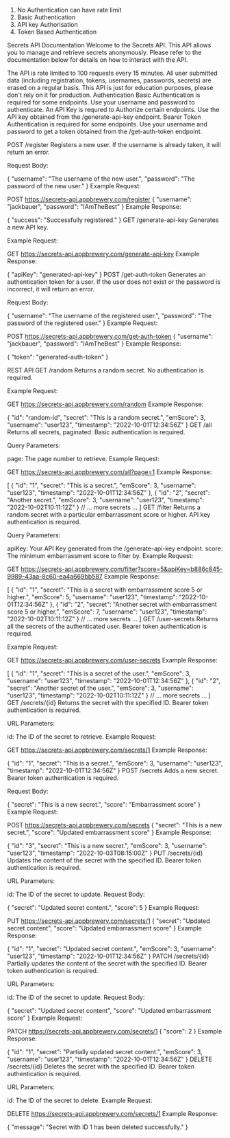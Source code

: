 1. No Authentication can have rate limit
2. Basic Authentication
3. API key Authorisation
4. Token Based Authentication


Secrets API Documentation
Welcome to the Secrets API. This API allows you to manage and retrieve secrets anonymously. Please refer to the documentation below for details on how to interact with the API.

The API is rate limited to 100 requests every 15 minutes.
All user submitted data (including registration, tokens, usernames, passwords, secrets) are erased on a regular basis.
This API is just for education purposes, please don't rely on it for production.
Authentication
Basic Authentication is required for some endpoints. Use your username and password to authenticate.
An API Key is requred to Authorize certain endpoints. Use the API key obtained from the /generate-api-key endpoint.
Bearer Token Authentication is required for some endpoints. Use your username and password to get a token obtained from the /get-auth-token endpoint.

POST /register
Registers a new user. If the username is already taken, it will return an error.

Request Body:

{
  "username": "The username of the new user.",
  "password": "The password of the new user."
}
Example Request:

POST https://secrets-api.appbrewery.com/register
{
  "username": "jackbauer",
  "password": "IAmTheBest"
}
Example Response:

{
  "success": "Successfully registered."
}
GET /generate-api-key
Generates a new API key.

Example Request:

GET https://secrets-api.appbrewery.com/generate-api-key
Example Response:

{
  "apiKey": "generated-api-key"
}
POST /get-auth-token
Generates an authentication token for a user. If the user does not exist or the password is incorrect, it will return an error.

Request Body:

{
  "username": "The username of the registered user.",
  "password": "The password of the registered user."
}
Example Request:

POST https://secrets-api.appbrewery.com/get-auth-token
{
  "username": "jackbauer",
  "password": "IAmTheBest"
}
Example Response:

{
  "token": "generated-auth-token"
}

REST API
GET /random
Returns a random secret. No authentication is required.

Example Request:

GET https://secrets-api.appbrewery.com/random
Example Response:

{
    "id": "random-id",
    "secret": "This is a random secret.",
    "emScore": 3,
    "username": "user123",
    "timestamp": "2022-10-01T12:34:56Z"
}
GET /all
Returns all secrets, paginated. Basic authentication is required.

Query Parameters:

page: The page number to retrieve.
Example Request:

GET https://secrets-api.appbrewery.com/all?page=1
Example Response:

[
    {
      "id": "1",
      "secret": "This is a secret.",
      "emScore": 3,
      "username": "user123",
      "timestamp": "2022-10-01T12:34:56Z"
    },
    {
      "id": "2",
      "secret": "Another secret.",
      "emScore": 3,
      "username": "user123",
      "timestamp": "2022-10-02T10:11:12Z"
    }
    // ... more secrets ...
  ]
GET /filter
Returns a random secret with a particular embarrassment score or higher. API key authentication is required.

Query Parameters:

apiKey: Your API Key generated from the /generate-api-key endpoint.
score: The minimum embarrassment score to filter by.
Example Request:

GET https://secrets-api.appbrewery.com/filter?score=5&apiKey=b886c845-9989-43aa-8c60-ea4a669bb587
Example Response:

[
    {
      "id": "1",
      "secret": "This is a secret with embarrassment score 5 or higher.",
      "emScore": 5,
      "username": "user123",
      "timestamp": "2022-10-01T12:34:56Z"
    },
    {
      "id": "2",
      "secret": "Another secret with embarrassment score 5 or higher.",
      "emScore": 7,
      "username": "user123",
      "timestamp": "2022-10-02T10:11:12Z"
    }
    // ... more secrets ...
  ]
GET /user-secrets
Returns all the secrets of the authenticated user. Bearer token authentication is required.

Example Request:

GET https://secrets-api.appbrewery.com/user-secrets
Example Response:

[
    {
      "id": "1",
      "secret": "This is a secret of the user.",
      "emScore": 3,
      "username": "user123",
      "timestamp": "2022-10-01T12:34:56Z"
    },
    {
      "id": "2",
      "secret": "Another secret of the user.",
      "emScore": 3,
      "username": "user123",
      "timestamp": "2022-10-02T10:11:12Z"
    }
    // ... more secrets ...
  ]
GET /secrets/{id}
Returns the secret with the specified ID. Bearer token authentication is required.

URL Parameters:

id: The ID of the secret to retrieve.
Example Request:

GET https://secrets-api.appbrewery.com/secrets/1
Example Response:

{
  "id": "1",
  "secret": "This is a secret.",
  "emScore": 3,
  "username": "user123",
  "timestamp": "2022-10-01T12:34:56Z"
}
POST /secrets
Adds a new secret. Bearer token authentication is required.

Request Body:

{
  "secret": "This is a new secret.",
  "score": "Embarrassment score"
}
Example Request:

POST https://secrets-api.appbrewery.com/secrets
{
  "secret": "This is a new secret.",
  "score": "Updated embarrassment score"
}
Example Response:

{
  "id": "3",
  "secret": "This is a new secret.",
  "emScore": 3,
  "username": "user123",
  "timestamp": "2022-10-03T08:15:00Z"
}
PUT /secrets/{id}
Updates the content of the secret with the specified ID. Bearer token authentication is required.

URL Parameters:

id: The ID of the secret to update.
Request Body:

{
  "secret": "Updated secret content.",
  "score": 5
}
Example Request:

PUT https://secrets-api.appbrewery.com/secrets/1
{
  "secret": "Updated secret content",
  "score": "Updated embarrassment score"
}
Example Response:

{
  "id": "1",
  "secret": "Updated secret content.",
  "emScore": 3,
  "username": "user123",
  "timestamp": "2022-10-01T12:34:56Z"
}
PATCH /secrets/{id}
Partially updates the content of the secret with the specified ID. Bearer token authentication is required.

URL Parameters:

id: The ID of the secret to update.
Request Body:

{
  "secret": "Updated secret content",
  "score": "Updated embarrassment score"
}
Example Request:

PATCH https://secrets-api.appbrewery.com/secrets/1
{
  "score": 2
}
Example Response:

{
  "id": "1",
  "secret": "Partially updated secret content.",
  "emScore": 3,
  "username": "user123",
  "timestamp": "2022-10-01T12:34:56Z"
}
DELETE /secrets/{id}
Deletes the secret with the specified ID. Bearer token authentication is required.

URL Parameters:

id: The ID of the secret to delete.
Example Request:

DELETE https://secrets-api.appbrewery.com/secrets/1
Example Response:

{
  "message": "Secret with ID 1 has been deleted successfully."
}